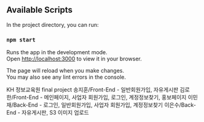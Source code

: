 ## Available Scripts

In the project directory, you can run:

### `npm start`

Runs the app in the development mode.\
Open [http://localhost:3000](http://localhost:3000) to view it in your browser.

The page will reload when you make changes.\
You may also see any lint errors in the console.

KH 정보교육원 final project
송지훈/Front-End - 일반회원가입, 자유게시판
김로한/Front-End - 메인페이지, 사업자 회원가입, 로그인, 계정정보찾기, 홍보페이지
이민재/Back-End - 로그인, 일반회원가입, 사업자 회원가입, 계정정보찾기
이은수/Back-End - 자유게시판, S3 이미지 업로드


